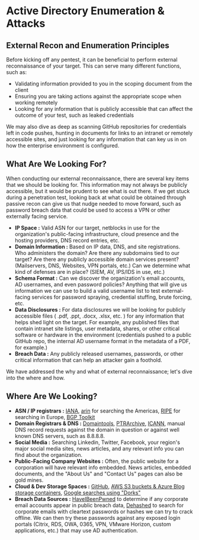 # Active Directory Enumeration & Attacks

## External Recon and Enumeration Principles
Before kicking off any pentest, it can be beneficial to perform external reconnaissance of your target. This can serve many different functions, such as:
 * Validating information provided to you in the scoping document from the client
 * Ensuring you are taking actions against the appropriate scope when working remotely
 * Looking for any information that is publicly accessible that can affect the outcome of your test, such as leaked credentials

We may also dive as deep as scanning GitHub repositories for credentials left in code pushes, hunting in documents for links to an intranet or remotely accessible sites, and just looking for any information that can key us in on how the enterprise environment is configured.

## What Are We Looking For?

When conducting our external reconnaissance, there are several key items that we should be looking for. This information may not always be publicly accessible, but it would be prudent to see what is out there. If we get stuck during a penetration test, looking back at what could be obtained through passive recon can give us that nudge needed to move forward, such as password breach data that could be used to access a VPN or other externally facing service.

 * **IP Space :** Valid ASN for our target, netblocks in use for the organization's public-facing infrastructure, cloud presence and the hosting providers, DNS record entries, etc.
 * **Domain Information :**  Based on IP data, DNS, and site registrations. Who administers the domain? Are there any subdomains tied to our target? Are there any publicly accessible domain services present? (Mailservers, DNS, Websites, VPN portals, etc.) Can we determine what kind of defenses are in place? (SIEM, AV, IPS/IDS in use, etc.)
 * **Schema Format :** Can we discover the organization's email accounts, AD usernames, and even password policies? Anything that will give us information we can use to build a valid username list to test external-facing services for password spraying, credential stuffing, brute forcing, etc.
 * **Data Disclosures :** For data disclosures we will be looking for publicly accessible files ( .pdf, .ppt, .docx, .xlsx, etc. ) for any information that helps shed light on the target. For example, any published files that contain intranet site listings, user metadata, shares, or other critical software or hardware in the environment (credentials pushed to a public GitHub repo, the internal AD username format in the metadata of a PDF, for example.)
 * **Breach Data :** Any publicly released usernames, passwords, or other critical information that can help an attacker gain a foothold.

We have addressed the why and what of external reconnaissance; let's dive into the where and how.

## Where Are We Looking?

* **ASN / IP registrars :** [IANA](https://www.iana.org/), [arin](https://www.arin.net/) for searching the Americas, [RIPE](https://www.ripe.net/) for searching in Europe, [BGP Toolkit](https://bgp.he.net/)
* **Domain Registrars & DNS :** [Domaintools](https://www.domaintools.com/), [PTRArchive](http://ptrarchive.com/), [ICANN](https://lookup.icann.org/lookup), manual DNS record requests against the domain in question or against well known DNS servers, such as 8.8.8.8.
* **Social Media :** Searching Linkedin, Twitter, Facebook, your region's major social media sites, news articles, and any relevant info you can find about the organization.
* **Public-Facing Company Websites :** Often, the public website for a corporation will have relevant info embedded. News articles, embedded documents, and the "About Us" and "Contact Us" pages can also be gold mines.
* **Cloud & Dev Storage Spaces :** [GitHub](https://github.com/), [AWS S3 buckets & Azure Blog storage containers](https://grayhatwarfare.com/), [Google searches using "Dorks"](https://www.exploit-db.com/google-hacking-database)
* **Breach Data Sources :** [HaveIBeenPwned](https://haveibeenpwned.com/) to determine if any corporate email accounts appear in public breach data, [Dehashed](https://www.dehashed.com/) to search for corporate emails with cleartext passwords or hashes we can try to crack offline. We can then try these passwords against any exposed login portals (Citrix, RDS, OWA, 0365, VPN, VMware Horizon, custom applications, etc.) that may use AD authentication.

